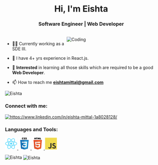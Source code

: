 <h1 align="center">Hi, I'm Eishta </h1>
<h3 align="center">Software Engineer | Web Developer </h3>
<br>
<img align="right" alt="Coding" width="300" src="https://encrypted-tbn0.gstatic.com/images?q=tbn:ANd9GcTctN0xuCdPtEmy8cUD6z5c6-bID3A5oZI3Cw&usqp=CAU">


- 👨‍🎓 Currently working as a SDE III.

- 👤  I have 4+ yrs experience in React.js.

- 👀 **Interested** in learning all those skills which are required to be a good **Web Developer**.

- 📫 How to reach me **eishtamittal@gmail.com**

<p align="left"> <img src="https://komarev.com/ghpvc/?username=Eishta&label=Profile%20views&color=0e75b6&style=flat" alt="Eishta" /> </p>


<!-- 
<p align="left"> <a href="https://github.com/ryo-ma/github-profile-trophy"><img src="https://github-profile-trophy.vercel.app/?username=Eishta" alt="Eishta" /></a> </p> -->
<h3 align="left">Connect with me:</h3>
<p align="left">
<a href="https://www.linkedin.com/in/eishta-mittal-1a8028128/" target="blank"><img align="center" src="https://raw.githubusercontent.com/rahuldkjain/github-profile-readme-generator/master/src/images/icons/Social/linked-in-alt.svg" alt="https://www.linkedin.com/in/eishta-mittal-1a8028128/" height="30" width="40" /></a>
</p>

<h3 align="left">Languages and Tools:</h3>
<p align="left"> 
    <a href="https://react.io" target="_blank"> <img src="https://github.com/devicons/devicon/blob/master/icons/react/react-original.svg" alt="angularjs" width="40" height="40"/> </a> 
   <a href="https://www.w3schools.com/css/" target="_blank"> <img src="https://raw.githubusercontent.com/devicons/devicon/master/icons/css3/css3-original-wordmark.svg" alt="css3" width="40" height="40"/> </a> 
   <a href="https://www.w3.org/html/" target="_blank"> <img src="https://raw.githubusercontent.com/devicons/devicon/master/icons/html5/html5-original-wordmark.svg" alt="html5" width="40" height="40"/> </a> 
  <a href="https://developer.mozilla.org/en-US/docs/Web/JavaScript" target="_blank"> <img src="https://raw.githubusercontent.com/devicons/devicon/master/icons/javascript/javascript-original.svg" alt="javascript" width="40" height="40"/> </a> 
</p>

<p><img align="left" src="https://github-readme-stats.vercel.app/api/top-langs?username=Eishta&show_icons=true&locale=en&layout=compact" alt="Eishta" /></p>

<p>&nbsp;<img align="center" src="https://github-readme-stats.vercel.app/api?username=Eishta&show_icons=true&locale=en" alt="Eishta" /></p>

